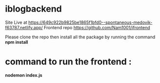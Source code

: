 # iblogbackend
Site Live at https://649c922b9825be1865f1bfd0--spontaneous-medovik-f63787.netlify.app/
Frontend repo https://github.com/Nam1001/ifrontend

Please clone the repo then install all the package by running the command **npm install**
# command to run the frontend :
**nodemon index.js**
